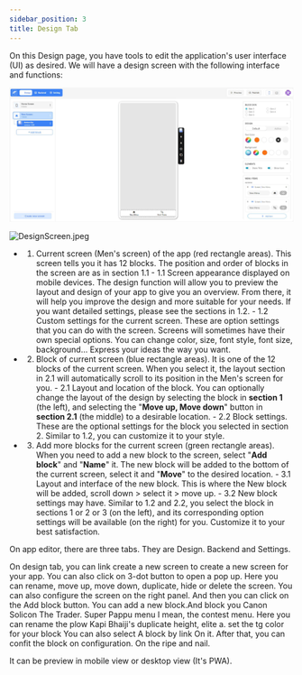 ```yaml
---
sidebar_position: 3
title: Design Tab
---
```


On this Design page, you have tools to edit the application's user interface (UI) as desired. We will have a design screen with the following interface and functions:

![Design Screen](../../static/img/new_app.jpg)

![DesignScreen.jpeg](https://www.dropbox.com/scl/fi/7lukjvw9fms1zh181j7qw/DesignScreen.jpeg?rlkey=xihduosagsiompb5gv88rlnob&dl=0&raw=1)

- 1. Current screen (Men's screen) of the app (red rectangle areas).
     This screen tells you it has 12 blocks. The position and order of blocks in the screen are as in section 1.1 - 1.1 Screen appearance displayed on mobile devices.
     The design function will allow you to preview the layout and design of your app to give you an overview. From there, it will help you improve the design and more suitable for your needs. If you want detailed settings, please see the sections in 1.2. - 1.2 Custom settings for the current screen.
     These are option settings that you can do with the screen. Screens will sometimes have their own special options. You can change color, size, font style, font size, background... Express your ideas the way you want.
- 2. Block of current screen (blue rectangle areas).
     It is one of the 12 blocks of the current screen. When you select it, the layout section in 2.1 will automatically scroll to its position in the Men's screen for you. - 2.1 Layout and location of the block.
     You can optionally change the layout of the design by selecting the block in **section 1** (the left), and selecting the "**Move up, Move down**" button in **section 2.1** (the middle) to a desirable location. - 2.2 Block settings.
     These are the optional settings for the block you selected in section 2. Similar to 1.2, you can customize it to your style.
- 3. Add more blocks for the current screen (green rectangle areas).
     When you need to add a new block to the screen, select "**Add block**" and "**Name**" it. The new block will be added to the bottom of the current screen, select it and "**Move**" to the desired location. - 3.1 Layout and interface of the new block.
     This is where the New block will be added, scroll down > select it > move up. - 3.2 New block settings may have.
     Similar to 1.2 and 2.2, you select the block in sections 1 or 2 or 3 (on the left), and its corresponding option settings will be available (on the right) for you. Customize it to your best satisfaction.

On app editor, there are three tabs. They are Design. Backend and Settings.

On design tab, you can link create a new screen to create a new screen for your app. You can also click on 3-dot button to open a pop up. Here you can rename, move up, move down, duplicate, hide or delete the screen. You can also configure the screen on the right panel.
And then you can click on the Add block button. You can add a new block.And block you Canon Solicon The Trader. Super Pappu menu I mean, the contest menu. Here you can rename the plow Kapi Bhaiji's duplicate height, elite a. set the tg color for your block You can also select A block by link On it. After that, you can confit the block on configuration. On the ripe and nail.

It can be preview in mobile view or desktop view (It's PWA).

